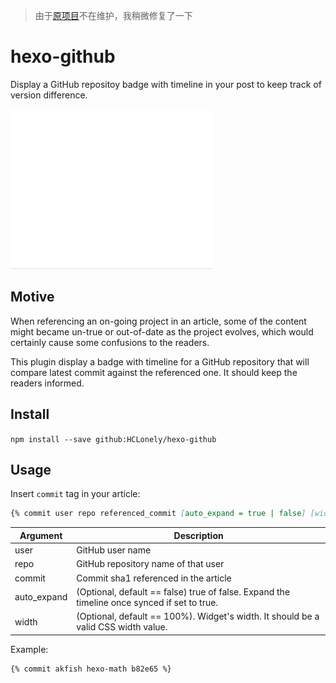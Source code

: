 > 由于[原项目](https://github.com/akfish/hexo-github)不在维护，我稍微修复了一下

# hexo-github

Display a GitHub repositoy badge with timeline in your post to keep track of version difference.

![GitHub Badge Animation](/capture.gif?raw=true)

## Motive

When referencing an on-going project in an article, some of the content might became un-true or out-of-date as the project evolves, which would certainly cause some confusions to the readers.

This plugin display a badge with timeline for a GitHub repository that will compare latest commit against the referenced one. It should keep the readers informed.

## Install

`npm install --save github:HCLonely/hexo-github`

## Usage

Insert `commit` tag in your article:

```markdown
{% commit user repo referenced_commit [auto_expand = true | false] [width = 100%] %}
```

Argument | Description
-------- | -----------
user     | GitHub user name
repo     | GitHub repository name of that user
commit   | Commit sha1 referenced in the article
auto_expand | (Optional, default == false) true of false. Expand the timeline once synced if set to true.
width    | (Optional, default == 100%). Widget's width. It should be a valid CSS width value.

Example:

```markdown
{% commit akfish hexo-math b82e65 %}
```
